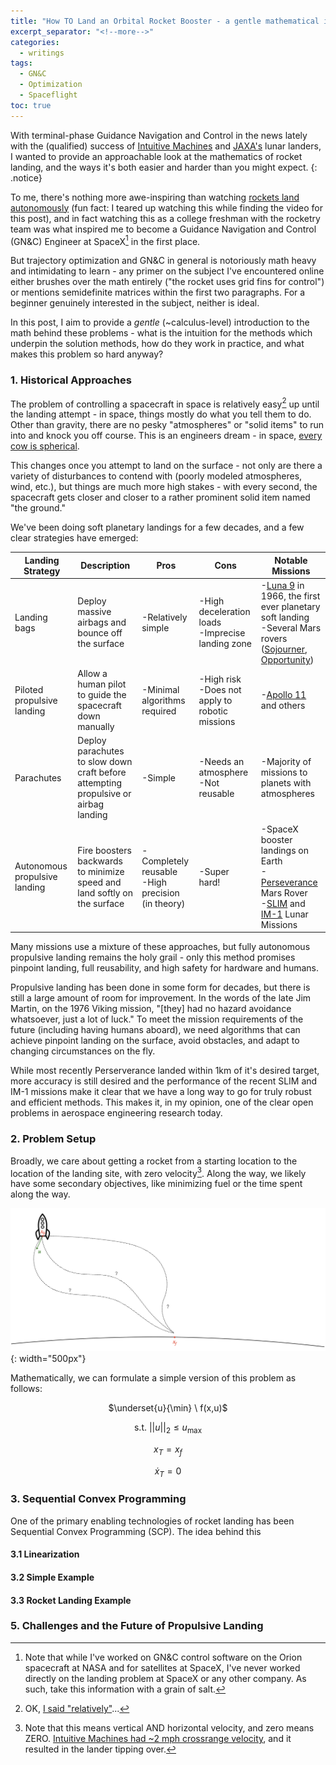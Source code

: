 ```yaml
---
title: "How TO Land an Orbital Rocket Booster - a gentle mathematical introduction"
excerpt_separator: "<!--more-->"
categories:
  - writings
tags:
  - GN&C
  - Optimization
  - Spaceflight
toc: true
---
```


With terminal-phase Guidance Navigation and Control in the news lately with the (qualified) success of [Intuitive Machines](https://spacenews.com/im-1-lunar-lander-tipped-over-on-its-side/) and [JAXA's](https://www.pbs.org/newshour/science/japans-1st-moon-lander-has-hit-its-target-but-it-appears-to-be-upside-down) lunar landers, I wanted to provide an approachable look at the mathematics of rocket landing, and the ways it's both easier and harder than you might expect.
{: .notice}

To me, there's nothing more awe-inspiring than watching [rockets land autonomously](https://www.youtube.com/watch?v=lw3KEg6b6bE) (fun fact: I teared up watching this while finding the video for this post), and in fact watching this as a college freshman with the rocketry team was what inspired me to become a Guidance Navigation and Control (GN&C) Engineer at SpaceX[^1] in the first place.

But trajectory optimization and GN&C in general is notoriously math heavy and intimidating to learn - any primer on the subject I've encountered online either brushes over the math entirely ("the rocket uses grid fins for control") or mentions semidefinite matrices within the first two paragraphs. For a beginner genuinely interested in the subject, neither is ideal.

In this post, I aim to provide a *gentle* (~calculus-level) introduction to the math behind these problems - what is the intuition for the methods which underpin the solution methods, how do they work in practice, and what makes this problem so hard anyway?

### 1. Historical Approaches
The problem of controlling a spacecraft in space is relatively easy[^2] up until the landing attempt - in space, things mostly do what you tell them to do. Other than gravity, there are no pesky "atmospheres" or "solid items" to run into and knock you off course. This is an engineers dream - in space, [every cow is spherical](https://en.wikipedia.org/wiki/Spherical_cow).

This changes once you attempt to land on the surface - not only are there a variety of disturbances to contend with (poorly modeled atmospheres, wind, etc.), but things are much more high stakes - with every second, the spacecraft gets closer and closer to a rather prominent solid item named "the ground."

We've been doing soft planetary landings for a few decades, and a few clear strategies have emerged:

| **Landing Strategy**          | **Description**                                                                     | **Pros**                                            | **Cons**                                            | **Notable Missions**                                                                                                                                                                                                                                                                 |
|-------------------------------|-------------------------------------------------------------------------------------|-----------------------------------------------------|-----------------------------------------------------|--------------------------------------------------------------------------------------------------------------------------------------------------------------------------------------------------------------------------------------------------------------------------------------|
| Landing bags                  | Deploy massive airbags and bounce off the surface                                   | -Relatively simple                                  | -High deceleration loads<br>-Imprecise landing zone | -[Luna 9](https://en.wikipedia.org/wiki/Luna_9) in 1966, the first ever planetary soft landing<br>-Several Mars rovers ([Sojourner](https://en.wikipedia.org/wiki/Sojourner_(rover)), [Opportunity](https://en.wikipedia.org/wiki/Opportunity_(rover)))                              |
| Piloted propulsive landing    | Allow a human pilot to guide the spacecraft down manually                           | -Minimal algorithms required                             | -High risk<br>-Does not apply to robotic missions   | -[Apollo 11](https://en.wikipedia.org/wiki/Apollo_11) and others                                                                                                                                                                                                                     |
| Parachutes                    | Deploy parachutes to slow down craft before attempting propulsive or airbag landing | -Simple                                             | -Needs an atmosphere<br>-Not reusable               | -Majority of missions to planets with atmospheres                                                                                                                                                                                                                                    |
| Autonomous propulsive landing | Fire boosters backwards to minimize speed and land softly on the surface            | -Completely reusable<br>-High precision (in theory) | -Super hard!                                        | -SpaceX booster landings on Earth<br>-[Perseverance](https://en.wikipedia.org/wiki/Perseverance_(rover)) Mars Rover<br>-[SLIM](https://en.wikipedia.org/wiki/Smart_Lander_for_Investigating_Moon) and [IM-1](https://en.wikipedia.org/wiki/Intuitive_Machines_Nova-C) Lunar Missions |

Many missions use a mixture of these approaches, but fully autonomous propulsive landing remains the holy grail - only this method promises pinpoint landing, full reusability, and high safety for hardware and humans.

Propulsive landing has been done in some form for decades, but there is still a large amount of room for improvement. In the words of the late Jim Martin, on the 1976 Viking mission, "[they] had no hazard avoidance whatsoever, just a lot of luck." To meet the mission requirements of the future (including having humans aboard), we need algorithms that can achieve pinpoint landing on the surface, avoid obstacles, and adapt to changing circumstances on the fly.

While most recently Perserverance landed within 1km of it's desired target, more accuracy is still desired and the performance of the recent SLIM and IM-1 missions make it clear that we have a long way to go for truly robust and efficient methods. This makes it, in my opinion, one of the clear open problems in aerospace engineering research today.

### 2. Problem Setup

Broadly, we care about getting a rocket from a starting location to the location of the landing site, with zero velocity[^3]. Along the way, we likely have some secondary objectives, like minimizing fuel or the time spent along the way. 

![landing_diagram](/assets/rocket_landing/landing_diagram.png){: width="500px"}

Mathematically, we can formulate a simple version of this problem as follows:

<div align="center">

$\underset{u}{\min} \ f(x,u)$

$\text{s.t. } ||u||_2 \leq u_{\text{max}}$

$x_{T}=x_f$

$\dot{x}_T=0$

</div align="center">

### 3. Sequential Convex Programming

One of the primary enabling technologies of rocket landing has been Sequential Convex Programming (SCP). The idea behind this 

#### 3.1 Linearization

#### 3.2 Simple Example

#### 3.3 Rocket Landing Example

### 5. Challenges and the Future of Propulsive Landing

[^1]: Note that while I've worked on GN&C control software on the Orion spacecraft at NASA and for satellites at SpaceX, I've never worked directly on the landing problem at SpaceX or any other company. As such, take this information with a grain of salt.
[^2]: OK, [I said "relatively"](https://en.wikipedia.org/wiki/Quaternion)...
[^3]: Note that this means vertical AND horizontal velocity, and zero means ZERO. [Intuitive Machines had ~2 mph crossrange velocity](https://www.youtube.com/watch?v=ZWEwR8fscFY), and it resulted in the lander tipping over.